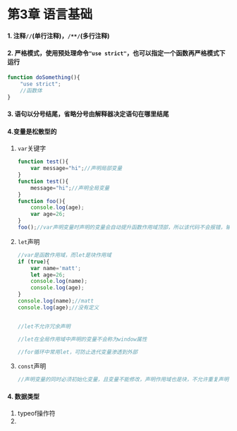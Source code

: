 第3章 语言基础
===========
#### 1. 注释`//`(单行注释)，`/**/`(多行注释)
#### 2. 严格模式，使用预处理命令`"use strict"`，也可以指定一个函数再严格模式下运行
```js
function doSomething(){
    "use strict";
    //函数体
}
```
#### 3. 语句以分号结尾，省略分号由解释器决定语句在哪里结尾

#### 4.变量是松散型的
1. `var`关键字 
    ```js
    function test(){
        var message="hi";//声明局部变量
    }
    function test(){
        message="hi";//声明全局变量
    }
    function foo(){
        console.log(age);
        var age=26;
    }
    foo();//var声明变量时声明的变量会自动提升函数作用域顶部，所以该代码不会报错，输出undefined
    ```
2. `let`声明    
    ```js
    //var是函数作用域，而let是块作用域
    if (true){
        var name='matt';
        let age=26;
        console.log(name);
        console.log(age);
    }
    console.log(name);//matt
    console.log(age);//没有定义

    
    //let不允许冗余声明

    //let在全局作用域中声明的变量不会称为window属性
    
    //for循环中常用let，可防止迭代变量渗透到外部
    ```
3. `const`声明
    ```js
    //声明变量的同时必须初始化变量，且变量不能修改，声明作用域也是块，不允许重复声明
    ```
#### 4. 数据类型
1. typeof操作符
2. 